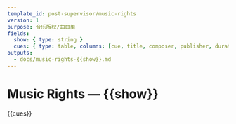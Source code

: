 ```yaml
---
template_id: post-supervisor/music-rights
version: 1
purpose: 音乐版权/曲目单
fields:
  show: { type: string }
  cues: { type: table, columns: [cue, title, composer, publisher, duration, usage, clearance] }
outputs:
  - docs/music-rights-{{show}}.md
---
```


# Music Rights — {{show}}

{{cues}}
